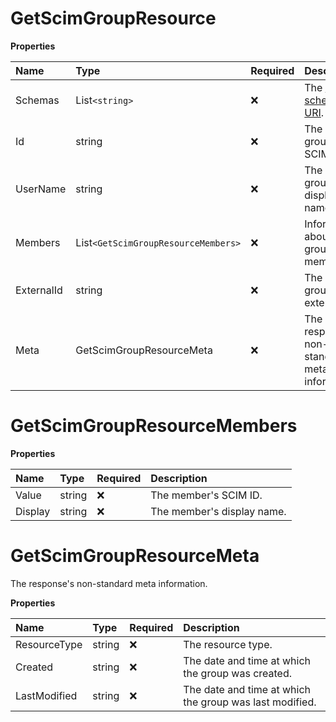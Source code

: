 # GetScimGroupResource

**Properties**

| Name       | Type                                | Required | Description                                                              |
| :--------- | :---------------------------------- | :------- | :----------------------------------------------------------------------- |
| Schemas    | List`<string>`                      | ❌       | The [SCIM schema URI](https://www.iana.org/assignments/scim/scim.xhtml). |
| Id         | string                              | ❌       | The group's SCIM ID.                                                     |
| UserName   | string                              | ❌       | The group's display name.                                                |
| Members    | List`<GetScimGroupResourceMembers>` | ❌       | Information about the group's members.                                   |
| ExternalId | string                              | ❌       | The group's external ID.                                                 |
| Meta       | GetScimGroupResourceMeta            | ❌       | The response's non-standard meta information.                            |

# GetScimGroupResourceMembers

**Properties**

| Name    | Type   | Required | Description                |
| :------ | :----- | :------- | :------------------------- |
| Value   | string | ❌       | The member's SCIM ID.      |
| Display | string | ❌       | The member's display name. |

# GetScimGroupResourceMeta

The response's non-standard meta information.

**Properties**

| Name         | Type   | Required | Description                                             |
| :----------- | :----- | :------- | :------------------------------------------------------ |
| ResourceType | string | ❌       | The resource type.                                      |
| Created      | string | ❌       | The date and time at which the group was created.       |
| LastModified | string | ❌       | The date and time at which the group was last modified. |

<!-- This file was generated by liblab | https://liblab.com/ -->
